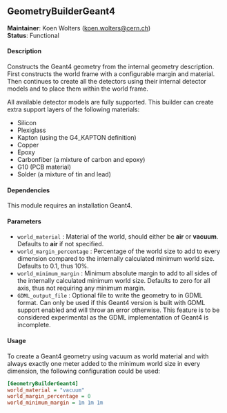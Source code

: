 ## GeometryBuilderGeant4
**Maintainer**: Koen Wolters (<koen.wolters@cern.ch>)  
**Status**: Functional  

#### Description
Constructs the Geant4 geometry from the internal geometry description. First constructs the world frame with a configurable margin and material. Then continues to create all the detectors using their internal detector models and to place them within the world frame.

All available detector models are fully supported. This builder can create extra support layers of the following materials:

* Silicon
* Plexiglass
* Kapton (using the G4_KAPTON definition)
* Copper
* Epoxy
* Carbonfiber (a mixture of carbon and epoxy)
* G10 (PCB material)
* Solder (a mixture of tin and lead)

#### Dependencies

This module requires an installation Geant4.

#### Parameters
* `world_material` : Material of the world, should either be **air** or **vacuum**. Defaults to **air** if not specified.
* `world_margin_percentage` : Percentage of the world size to add to every dimension compared to the internally calculated minimum world size. Defaults to 0.1, thus 10%.
* `world_minimum_margin` : Minimum absolute margin to add to all sides of the internally calculated minimum world size. Defaults to zero for all axis, thus not requiring any minimum margin.
* `GDML_output_file` : Optional file to write the geometry to in GDML format. Can only be used if this Geant4 version is built with GDML support enabled and will throw an error otherwise. This feature is to be considered experimental as the GDML implementation of Geant4 is incomplete.

#### Usage
To create a Geant4 geometry using vacuum as world material and with always exactly one meter added to the minimum world size in every dimension, the following configuration could be used:

```ini
[GeometryBuilderGeant4]
world_material = "vacuum"
world_margin_percentage = 0
world_minimum_margin = 1m 1m 1m
```
